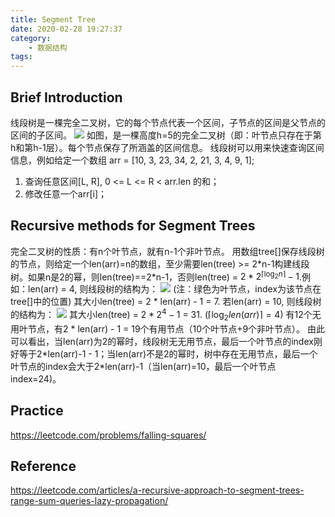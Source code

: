 ```yaml
---
title: Segment Tree
date: 2020-02-28 19:27:37
category:
    - 数据结构
tags:
---
```

## Brief Introduction
线段树是一棵完全二叉树，它的每个节点代表一个区间，子节点的区间是父节点的区间的子区间。
![](/blog/2020/02/28/Segment-Tree/st1.svg)
如图，是一棵高度h=5的完全二叉树（即：叶节点只存在于第h和第h-1层）。每个节点保存了所涵盖的区间信息。
线段树可以用来快速查询区间信息，例如给定一个数组 arr = [10, 3, 23, 34, 2, 21, 3, 4, 9, 1]; 
1. 查询任意区间[L, R], 0 <= L <= R < arr.len 的和；
2. 修改任意一个arr[i]；

## Recursive methods for Segment Trees
完全二叉树的性质：有n个叶节点，就有n-1个非叶节点。
用数组tree[]保存线段树的节点，则给定一个len(arr)=n的数组，至少需要len(tree) >= 2\*n-1构建线段树。如果n是2的幂，则len(tree)==2\*n-1，否则len(tree) = $2 * 2^{\left\lceil\log _{2} n\right\rceil}-1$.例如：len(arr) = 4, 则线段树的结构为：
![](/blog/2020/02/28/Segment-Tree/st2.svg)
(注：绿色为叶节点，index为该节点在tree[]中的位置)
其大小len(tree) = 2 \* len(arr) - 1 = 7.
若len(arr) = 10, 则线段树的结构为：
![](/blog/2020/02/28/Segment-Tree/st3.svg)
其大小len(tree) = $2 * 2^{4} - 1$ = 31. ($\left\lceil\log _{2} len(arr)\right\rceil = 4$) 有12个无用叶节点，有2 \* len(arr) - 1 = 19个有用节点（10个叶节点+9个非叶节点）。
由此可以看出，当len(arr)为2的幂时，线段树无无用节点，最后一个叶节点的index刚好等于2\*len(arr)-1 - 1；当len(arr)不是2的幂时，树中存在无用节点，最后一个叶节点的index会大于2\*len(arr)-1（当len(arr)=10，最后一个叶节点index=24)。

## Practice
https://leetcode.com/problems/falling-squares/

## Reference
https://leetcode.com/articles/a-recursive-approach-to-segment-trees-range-sum-queries-lazy-propagation/